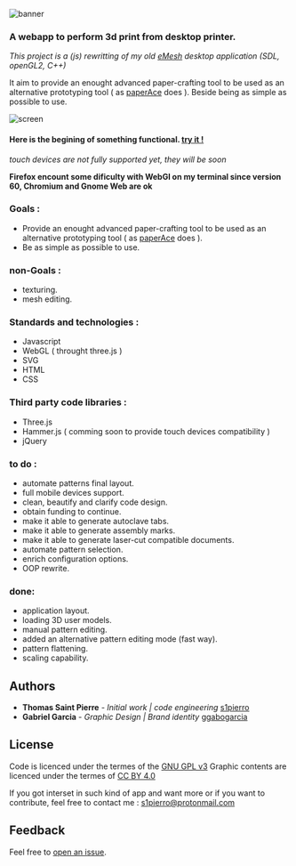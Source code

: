 ![banner](https://github.com/s1pierro/Papier/blob/master/img/papier-banner.svg "Papier banner")

### A webapp to perform 3d print from desktop printer.
_This project is a (js) rewritting of my old [eMesh](https://www.youtube.com/watch?v=Rcpjqd3NSTE "eMesh") desktop application (SDL, openGL2, C++)_

 It aim to provide an enought advanced paper-crafting tool to be used as an alternative prototyping tool ( as [paperAce](https://github.com/s1pierro/paperAce "paperAce") does ). Beside being as simple as possible to use.

![screen](https://github.com/s1pierro/Papier/blob/master/img/papier-screen-shadow.png "Papier screenshot")


#### Here is the begining of something functional. [try it !](https://s1pierro.github.io/Papier/)
_touch devices are not fully supported yet, they will be soon_

**Firefox encount some dificulty with WebGl on my terminal since version 60, Chromium and Gnome Web are ok**

### Goals :

 - Provide an enought advanced paper-crafting tool to be used as an alternative prototyping tool ( as [paperAce](https://plus.google.com/photos/118368888481050824788/album/6366533843773096817/6366533840814789570?authkey=CIr985KLmqXwTA "paperAce") does ).
 - Be as simple as possible to use.

### non-Goals :

 - texturing.
 - mesh editing.


### Standards and technologies :

 - Javascript
 - WebGL ( throught three.js )
 - SVG
 - HTML
 - CSS


### Third party code libraries :

 - Three.js
 - Hammer.js ( comming soon to provide touch devices compatibility )
 - jQuery
 
### to do :

 - automate patterns final layout.
 - full mobile devices support.
 - clean, beautify and clarify code design.
 - obtain funding to continue.
 - make it able to generate autoclave tabs.
 - make it able to generate assembly marks.
 - make it able to generate laser-cut compatible documents.
 - automate pattern selection.
 - enrich configuration options.
 - OOP rewrite.

### done:

 - application layout.
 - loading 3D user models.
 - manual pattern editing.
 - added an alternative pattern editing mode (fast way).
 - pattern flattening.
 - scaling capability.
 
 
## Authors

* **Thomas Saint Pierre** - *Initial work | code engineering* [s1pierro](https://github.com/s1pierro "s1pierro")
* **Gabriel Garcia** - *Graphic Design | Brand identity* [ggabogarcia](https://github.com/ggabogarcia "ggabogarcia")


## License
Code is licenced under the termes of the <a href="LICENSE.md">GNU GPL v3</a>
Graphic contents are licenced under the termes of <a href="https://creativecommons.org/licenses/by/4.0/">CC BY 4.0</a>

 
If you got interset in such kind of app and want more or if you want to contribute, feel free to contact me : s1pierro@protonmail.com

## Feedback
Feel free to [open an issue](https://github.com/s1pierro/Papier/issues).


	 
